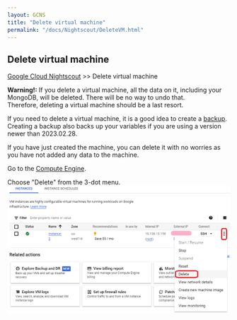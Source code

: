 ```yaml
---
layout: GCNS
title: "Delete virtual machine"
permalink: "/docs/Nightscout/DeleteVM.html"
---
```


## Delete virtual machine
[Google Cloud Nightscout](./GoogleCloud.md) >> Delete virtual machine  
  
**Warning!:** If you delete a virtual machine, all the data on it, including your MongoDB, will be deleted.  There will be no way to undo that.  
Therefore, deleting a virtual machine should be a last resort.  
  
If you need to delete a virtual machine, it is a good idea to create a [backup](./DatabaseBackup.md).  Creating a backup also backs up your variables if you are using a version newer than 2023.02.28.  
  
If you have just created the machine, you can delete it with no worries as you have not added any data to the machine.  
  
Go to the [Compute Engine](./ComputeEngine.md).  
  
Choose "Delete" from the 3-dot menu.  
![](./images/DeleteVirtualMachine.png)  
  
  
